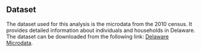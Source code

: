 ## Dataset

The dataset used for this analysis is the microdata from the 2010 census. It provides detailed information about individuals and households in Delaware. The dataset can be downloaded from the following link:
[Delaware Microdata](https://www2.census.gov/census_2010/12-Stateside_PUMS/Delaware/).
